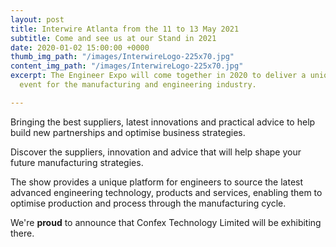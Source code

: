 ```yaml
---
layout: post
title: Interwire Atlanta from the 11 to 13 May 2021
subtitle: Come and see us at our Stand in 2021
date: 2020-01-02 15:00:00 +0000
thumb_img_path: "/images/InterwireLogo-225x70.jpg"
content_img_path: "/images/InterwireLogo-225x70.jpg"
excerpt: The Engineer Expo will come together in 2020 to deliver a unique and relevant
  event for the manufacturing and engineering industry.

---
```

Bringing the best suppliers, latest innovations and practical advice to help build new partnerships and optimise business strategies.

Discover the suppliers, innovation and advice that will help shape your future manufacturing strategies.

The show provides a unique platform for engineers to source the latest advanced engineering technology, products and services, enabling them to optimise production and process through the manufacturing cycle.

We're **proud** to announce that Confex Technology Limited will be exhibiting there.